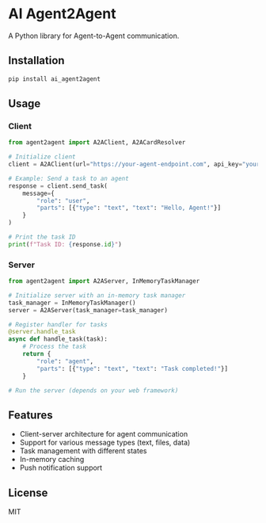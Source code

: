 # AI Agent2Agent

A Python library for Agent-to-Agent communication.

## Installation

```bash
pip install ai_agent2agent
```

## Usage

### Client

```python
from agent2agent import A2AClient, A2ACardResolver

# Initialize client
client = A2AClient(url="https://your-agent-endpoint.com", api_key="your-api-key")

# Example: Send a task to an agent
response = client.send_task(
    message={
        "role": "user",
        "parts": [{"type": "text", "text": "Hello, Agent!"}]
    }
)

# Print the task ID
print(f"Task ID: {response.id}")
```

### Server

```python
from agent2agent import A2AServer, InMemoryTaskManager

# Initialize server with an in-memory task manager
task_manager = InMemoryTaskManager()
server = A2AServer(task_manager=task_manager)

# Register handler for tasks
@server.handle_task
async def handle_task(task):
    # Process the task
    return {
        "role": "agent",
        "parts": [{"type": "text", "text": "Task completed!"}]
    }

# Run the server (depends on your web framework)
```

## Features

- Client-server architecture for agent communication
- Support for various message types (text, files, data)
- Task management with different states
- In-memory caching
- Push notification support

## License

MIT 